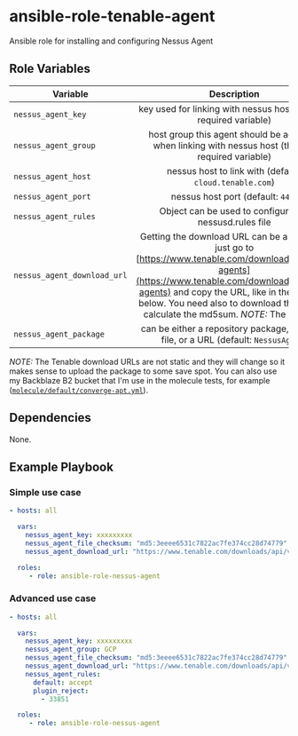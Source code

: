 # ansible-role-tenable-agent

Ansible role for installing and configuring Nessus Agent

## Role Variables

| Variable      | Description |
| ------------- |:-------------:|
| `nessus_agent_key` | key used for linking with nessus host (this is a required variable) |
| `nessus_agent_group` | host group this agent should be added to when linking with nessus host (this is a required variable) |
| `nessus_agent_host` | nessus host to link with (default: `cloud.tenable.com`) |
| `nessus_agent_port` | nessus host port (default: `443`) |
| `nessus_agent_rules` | Object can be used to configure the nessusd.rules file |
| `nessus_agent_download_url` | Getting the download URL can be a bit tricky, just go to [https://www.tenable.com/downloads/nessus-agents](https://www.tenable.com/downloads/nessus-agents) and copy the URL, like in the example below. You need also to download the file and calculate the md5sum. *NOTE:* The Link is nt |
| `nessus_agent_package` | can be either a repository package, path to a file, or a URL (default: `NessusAgent`) |

*NOTE:* The Tenable download URLs are not static and they will change so it makes sense to upload the package to some save spot.
You can also use my Backblaze B2 bucket that I'm use in the molecule tests, for example ([`molecule/default/converge-apt.yml`](molecule/default/converge-apt.yml)).

## Dependencies

None.

## Example Playbook

### Simple use case

```yaml
- hosts: all

  vars:
    nessus_agent_key: xxxxxxxxx
    nessus_agent_file_checksum: "md5:3eeee6531c7822ac7fe374cc28d74779"
    nessus_agent_download_url: "https://www.tenable.com/downloads/api/v1/public/pages/nessus-agents/downloads/12176/download?i_agree_to_tenable_license_agreement=true" # NessusAgent-8.2.2-ubuntu1110_amd64.deb

  roles:
     - role: ansible-role-nessus-agent
```

### Advanced use case

```yaml
- hosts: all

  vars:
    nessus_agent_key: xxxxxxxxx
    nessus_agent_group: GCP
    nessus_agent_file_checksum: "md5:3eeee6531c7822ac7fe374cc28d74779"
    nessus_agent_download_url: "https://www.tenable.com/downloads/api/v1/public/pages/nessus-agents/downloads/12176/download?i_agree_to_tenable_license_agreement=true" # NessusAgent-8.2.2-ubuntu1110_amd64.deb
    nessus_agent_rules:
      default: accept
      plugin_reject:
        - 33851

  roles:
     - role: ansible-role-nessus-agent
```

